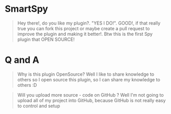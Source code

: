 # SmartSpy
> Hey there!, do you like my plugin?. "YES I DO!". GOOD!, if that really true you can fork this project or maybe create a pull request
to improve the plugin and making it better!. Btw this is the first Spy plugin that OPEN SOURCE!

# Q and A
> Why is this plugin OpenSource?
> Well I like to share knowledge to others so I open source this plugin, so I can share my knowledge to others :D

> Will you upload more source - code on GitHub ?
> Well I'm not going to upload all of my project into GitHub, because GitHub is not really easy to control and setup

